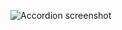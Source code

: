 ![Accordion screenshot](https://user-images.githubusercontent.com/113019438/197374141-af0c3ee9-80f2-4924-bbd0-98e20519115f.png)